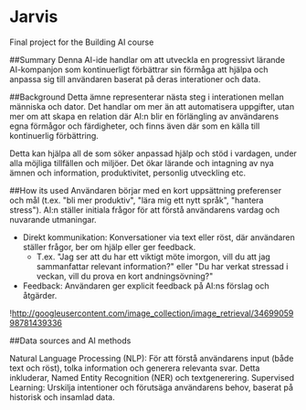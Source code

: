 # **Jarvis**
Final project for the Building AI course

##Summary
Denna AI-ide handlar om att utveckla en progressivt lärande AI-kompanjon som kontinuerligt förbättrar sin förmåga att hjälpa och anpassa sig till användaren baserat på deras interationer och data. 

##Background
Detta ämne representerar nästa steg i interationen mellan människa och dator. Det handlar om mer än att automatisera uppgifter, utan mer om att skapa en relation där AI:n blir en förlängling av användarens egna förmågor och färdigheter, och finns även där som en källa till kontinuerlig förbättring.

Detta kan hjälpa all de som söker anpassad hjälp och stöd i vardagen, under alla möjliga tillfällen och miljöer. Det ökar lärande och intagning av nya ämnen och information, produktivitet, personlig utveckling etc.

##How its used
Användaren börjar med en kort uppsättning preferenser och mål (t.ex. "bli mer produktiv", "lära mig ett nytt språk", "hantera stress"). AI:n ställer initiala frågor för att förstå användarens vardag och nuvarande utmaningar.
- Direkt kommunikation: Konversationer via text eller röst, där användaren ställer frågor, ber om hjälp eller ger feedback.
  - T.ex. "Jag ser att du har ett viktigt möte imorgon, vill du att jag sammanfattar relevant information?" eller "Du har verkat stressad i veckan, vill du prova en kort andningsövning?"
- Feedback: Användaren ger explicit feedback på AI:ns förslag och åtgärder.

!http://googleusercontent.com/image_collection/image_retrieval/3469905998781439336

##Data sources and AI methods

Natural Language Processing (NLP): För att förstå användarens input (både text och röst), tolka information och generera relevanta svar. Detta inkluderar, Named Entity Recognition (NER) och textgenerering.
Supervised Learning: Urskilja intentioner och förutsäga användarens behov, baserat på historisk och insamlad data.


